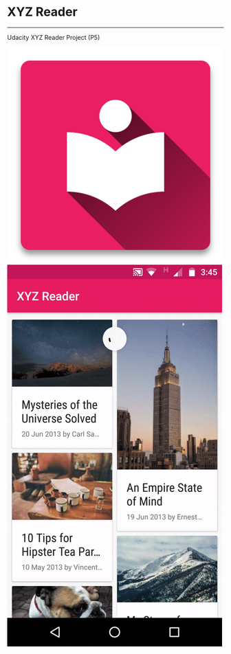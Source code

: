 # XYZ Reader
***
Udacity XYZ Reader Project (P5)


![icon](/arts/icon.png)
![gif](/arts/xyz-reader.gif)
